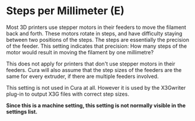 Steps per Millimeter (E)
====
Most 3D printers use stepper motors in their feeders to move the filament back and forth. These motors rotate in steps, and have difficulty staying between two positions of the steps. The steps are essentially the precision of the feeder. This setting indicates that precision: How many steps of the motor would result in moving the filament by one millimetre?

This does not apply for printers that don't use stepper motors in their feeders. Cura will also assume that the step sizes of the feeders are the same for every extruder, if there are multiple feeders involved.

This setting is not used in Cura at all. However it is used by the X3Gwriter plug-in to output X3G files with correct step sizes.

**Since this is a machine setting, this setting is not normally visible in the settings list.**
